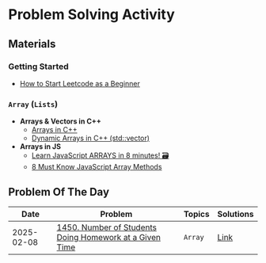 # Problem Solving Activity

## Materials

### Getting Started

- [How to Start Leetcode as a Beginner](https://www.youtube.com/watch?v=AGGqPhBvZTg&t=129s)

### `Array` (`Lists`)

- **Arrays & Vectors in C++**
  - [Arrays in C++](https://www.youtube.com/watch?v=ENDaJi08jCU)
  - [Dynamic Arrays in C++ (std::vector)](https://www.youtube.com/watch?v=PocJ5jXv8No)
- **Arrays in JS**
  - [Learn JavaScript ARRAYS in 8 minutes! 🗃](https://www.youtube.com/watch?v=yQ1fz8LY354)
  - [8 Must Know JavaScript Array Methods](https://www.youtube.com/watch?v=R8rmfD9Y5-c)

## Problem Of The Day

| Date       | Problem                                                                                                                                                 | Topics  | Solutions                                                                     |
| ---------- | ------------------------------------------------------------------------------------------------------------------------------------------------------- | ------- | ----------------------------------------------------------------------------- |
| 2025-02-08 | [1450. Number of Students Doing Homework at a Given Time](https://leetcode.com/problems/number-of-students-doing-homework-at-a-given-time/description/) | `Array` | [Link](./solutions/1450-number-of-students-doing-homework-at-a-given-time.md) |
